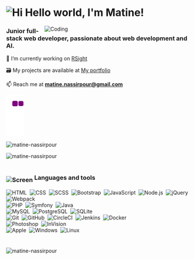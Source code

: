 # <img align="top" alt="Hi" width="35px" src="https://camo.githubusercontent.com/e8e7b06ecf583bc040eb60e44eb5b8e0ecc5421320a92929ce21522dbc34c891/68747470733a2f2f6d656469612e67697068792e636f6d2f6d656469612f6876524a434c467a6361737252346961377a2f67697068792e676966" /> Hello world, I'm Matine!

<img alt="Coding" width="400px" align="right" src="https://www.mygo.ge/uploads/blog/1584023795.jpg"/>

### Junior full-stack web developer, passionate about web development and AI.

👷 I’m currently working on [RSight](https://www.rsight.com/)

🗃️ My projects are available at [My portfolio](https://google.com/)

📫 Reach me at **matine.nassirpour@gmail.com**

![snake gif](https://github.com/matine-nassirpour/matine-nassirpour/blob/output/github-contribution-grid-snake.gif)

<p>
  <img src="https://github-readme-stats.vercel.app/api?username=matine-nassirpour&show_icons=true&locale=en" alt="matine-nassirpour" />
</p>
<p>
  <img src="https://github-readme-streak-stats.herokuapp.com/?user=matine-nassirpour&" alt="matine-nassirpour" />
</p>

<h1></h1>

### <img  alt="Screen" height="55px" align="middle" src="https://media.giphy.com/media/WFZvB7VIXBgiz3oDXE/giphy.gif" /> Languages and tools 

![HTML](https://img.shields.io/badge/-HTML-003140?style=flat&logo=HTML5)&nbsp;
![CSS](https://img.shields.io/badge/-CSS-003140?style=flat&logo=CSS3&logoColor=1572B6)&nbsp;
![SCSS](https://img.shields.io/badge/-SCSS-003140?style=flat&logo=SASS)&nbsp;
![Bootstrap](https://img.shields.io/badge/-Bootstrap-003140?style=flat&logo=bootstrap&logoColor=7010EF)&nbsp;
![JavaScript](https://img.shields.io/badge/-JavaScript-003140?style=flat&logo=javascript)&nbsp;
![Node.js](https://img.shields.io/badge/-Node.js-003140?style=flat&logo=node.js)&nbsp;
![jQuery](https://img.shields.io/badge/-jQuery-003140?style=flat&logo=jquery&logoColor=0868AC)&nbsp;
![Webpack](https://img.shields.io/badge/-Webpack-003140?style=flat&logo=webpack)\
![PHP](https://img.shields.io/badge/-PHP-003140?style=flat&logo=php)&nbsp;
![Symfony](https://img.shields.io/badge/-Symfony-003140?style=flat&logo=symfony)&nbsp;
![Java](https://img.shields.io/badge/-Java-003140?style=flat&logo=java)\
![MySQL](https://img.shields.io/badge/-MySQL-003140?style=flat&logo=mysql&logoColor=FFFFFF)&nbsp;
![PostgreSQL](https://img.shields.io/badge/-PostgreSQL-003140?style=flat&logo=postgresql&logoColor=FFFFFF)&nbsp;
![SQLite](https://img.shields.io/badge/-SQLite-003140?style=flat&logo=sqlite&logoColor=75BFE6)\
![Git](https://img.shields.io/badge/-Git-FFFFFF?style=flat&logo=git)&nbsp;
![GitHub](https://img.shields.io/badge/-GitHub-FFFFFF?style=flat&logo=github&logoColor=1B1F23)&nbsp;
![CircleCI](https://img.shields.io/badge/-CircleCI-FFFFFF?style=flat&logo=circleci&logoColor=141314)&nbsp;
![Jenkins](https://img.shields.io/badge/-Jenkins-FFFFFF?style=flat&logo=jenkins)&nbsp;
![Docker](https://img.shields.io/badge/-Docker-FFFFFF?style=flat&logo=docker)\
![Photoshop](https://img.shields.io/badge/-Photoshop-003140?style=flat&logo=adobe-photoshop)&nbsp;
![InVision](https://img.shields.io/badge/-InVision-003140?style=flat&logo=invision)\
![Apple](https://img.shields.io/badge/-Apple-003140?style=flat&logo=apple)&nbsp;
![Windows](https://img.shields.io/badge/-Windows-003140?style=flat&logo=windows)&nbsp;
![Linux](https://img.shields.io/badge/-Linux-003140?style=flat&logo=linux&logoColor=FFFFFF)&nbsp;

<h1></h1>

<p align="left"> <img src="https://komarev.com/ghpvc/?username=matine-nassirpour&label=Profile%20views&color=0e75b6&style=flat" alt="matine-nassirpour" /> </p>
